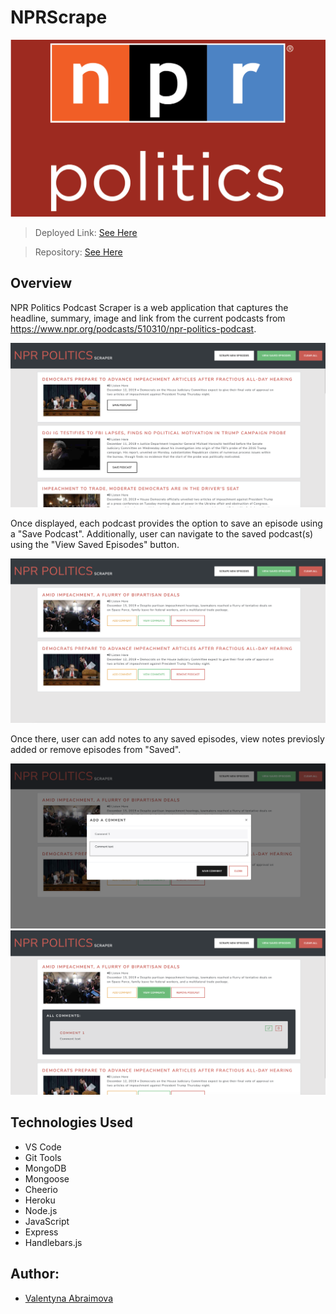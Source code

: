 # NPRScrape
![](public/css/img/npr.png)


> Deployed Link: [See Here](https://warm-sea-39546.herokuapp.com/)

> Repository: [See Here](https://github.com/Abraval/NPRScrape)



## Overview

NPR Politics Podcast Scraper is a web application that captures the headline, summary, image and link from the current podcasts from https://www.npr.org/podcasts/510310/npr-politics-podcast.

![](public/css/img/1.png)


Once displayed, each podcast provides the option to save an episode using a "Save Podcast". Additionally, user can navigate to the saved podcast(s) using the "View Saved Episodes" button.

![](public/css/img/2.png)


Once there, user can add notes to any saved episodes, view notes previosly added or remove episodes from "Saved".

![](public/css/img/3.png)
![](public/css/img/4.png)


## Technologies Used

- VS Code
- Git Tools
- MongoDB
- Mongoose
- Cheerio
- Heroku
- Node.js
- JavaScript
- Express
- Handlebars.js

## Author:


- [Valentyna Abraimova](https://abraval.github.io/MainPortfolio)


